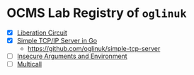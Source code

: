# OCMS Lab Registry of `oglinuk`

* [X] [Liberation Circuit](https://github.com/oglinuk/lab-liberation-circuit)
* [X] [Simple TCP/IP Server in Go](https://github.com/rwxrob/lab-go-tcp-server)
	* <https://github.com/oglinuk/simple-tcp-server>
* [ ] [Insecure Arguments and Environment](https://github.com/rwxrob/lab-hack-env-args)
* [ ] [Multicall](https://github.com/rwxrob/lab-multicall)
